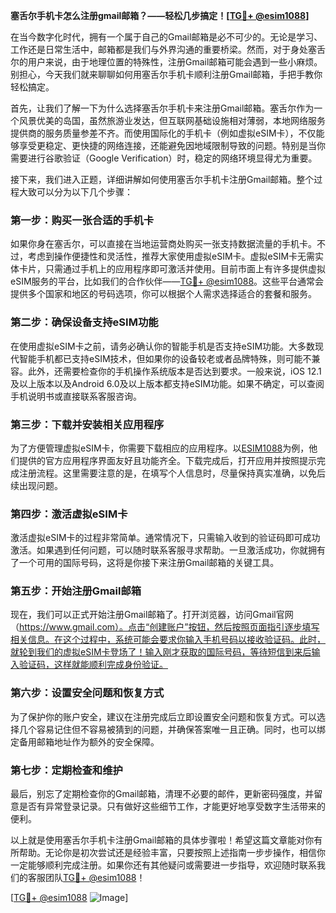 **塞舌尔手机卡怎么注册gmail邮箱？——轻松几步搞定！[[TG💪+ @esim1088](https://t.me/s/esim1088)]**

在当今数字化时代，拥有一个属于自己的Gmail邮箱是必不可少的。无论是学习、工作还是日常生活中，邮箱都是我们与外界沟通的重要桥梁。然而，对于身处塞舌尔的用户来说，由于地理位置的特殊性，注册Gmail邮箱可能会遇到一些小麻烦。别担心，今天我们就来聊聊如何用塞舌尔手机卡顺利注册Gmail邮箱，手把手教你轻松搞定。

首先，让我们了解一下为什么选择塞舌尔手机卡来注册Gmail邮箱。塞舌尔作为一个风景优美的岛国，虽然旅游业发达，但互联网基础设施相对薄弱，本地网络服务提供商的服务质量参差不齐。而使用国际化的手机卡（例如虚拟eSIM卡），不仅能够享受更稳定、更快捷的网络连接，还能避免因地域限制导致的问题。特别是当你需要进行谷歌验证（Google Verification）时，稳定的网络环境显得尤为重要。

接下来，我们进入正题，详细讲解如何使用塞舌尔手机卡注册Gmail邮箱。整个过程大致可以分为以下几个步骤：

### 第一步：购买一张合适的手机卡

如果你身在塞舌尔，可以直接在当地运营商处购买一张支持数据流量的手机卡。不过，考虑到操作便捷性和灵活性，推荐大家使用虚拟eSIM卡。虚拟eSIM卡无需实体卡片，只需通过手机上的应用程序即可激活并使用。目前市面上有许多提供虚拟eSIM服务的平台，比如我们的合作伙伴——[TG💪+ @esim1088](https://t.me/s/esim1088)。这些平台通常会提供多个国家和地区的号码选项，你可以根据个人需求选择适合的套餐和服务。

### 第二步：确保设备支持eSIM功能

在使用虚拟eSIM卡之前，请务必确认你的智能手机是否支持eSIM功能。大多数现代智能手机都已支持eSIM技术，但如果你的设备较老或者品牌特殊，则可能不兼容。此外，还需要检查你的手机操作系统版本是否达到要求。一般来说，iOS 12.1及以上版本以及Android 6.0及以上版本都支持eSIM功能。如果不确定，可以查阅手机说明书或直接联系客服咨询。

### 第三步：下载并安装相关应用程序

为了方便管理虚拟eSIM卡，你需要下载相应的应用程序。以[ESIM1088](https://t.me/s/esim1088)为例，他们提供的官方应用程序界面友好且功能齐全。下载完成后，打开应用并按照提示完成注册流程。这里需要注意的是，在填写个人信息时，尽量保持真实准确，以免后续出现问题。

### 第四步：激活虚拟eSIM卡

激活虚拟eSIM卡的过程非常简单。通常情况下，只需输入收到的验证码即可成功激活。如果遇到任何问题，可以随时联系客服寻求帮助。一旦激活成功，你就拥有了一个可用的国际号码，这将是你接下来注册Gmail邮箱的关键工具。

### 第五步：开始注册Gmail邮箱

现在，我们可以正式开始注册Gmail邮箱了。打开浏览器，访问Gmail官网（https://www.gmail.com）。点击“创建账户”按钮，然后按照页面指引逐步填写相关信息。在这个过程中，系统可能会要求你输入手机号码以接收验证码。此时，就轮到我们的虚拟eSIM卡登场了！输入刚才获取的国际号码，等待短信到来后输入验证码，这样就能顺利完成身份验证。

### 第六步：设置安全问题和恢复方式

为了保护你的账户安全，建议在注册完成后立即设置安全问题和恢复方式。可以选择几个容易记住但不容易被猜到的问题，并确保答案唯一且正确。同时，也可以绑定备用邮箱地址作为额外的安全保障。

### 第七步：定期检查和维护

最后，别忘了定期检查你的Gmail邮箱，清理不必要的邮件，更新密码强度，并留意是否有异常登录记录。只有做好这些细节工作，才能更好地享受数字生活带来的便利。

以上就是使用塞舌尔手机卡注册Gmail邮箱的具体步骤啦！希望这篇文章能对你有所帮助。无论你是初次尝试还是经验丰富，只要按照上述指南一步步操作，相信你一定能够顺利完成注册。如果你还有其他疑问或需要进一步指导，欢迎随时联系我们的客服团队[TG💪+ @esim1088](https://t.me/s/esim1088)！

[[TG💪+ @esim1088](https://t.me/s/esim1088) ![Image](https://i.postimg.cc/4NQfJmqS/Snipaste-2025-05-13-00-14-12.png)]